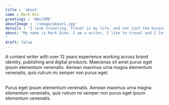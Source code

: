 ```yaml
---
title : 'about'
name : Mark Din
greetings : 'WELCOME'
aboutImage : '/image/about1.jpg'
details : 'I love traveling. Travel is my life, and not just the business that I do. This is part of me, part of my feelings, thoughts, my past and future, a source of new strength and inspiration. These are my friends, scattered all over the world, my favorite cities, favorite streets, houses, beaches, sunsets, snow, rains and everything from which the fabric of our life.'
about: "My name is Mark Dinn. I am a writer, I like to travel and I love to photograph beautiful nature places and happy peoples.
"
draft: false
---
```


A content writer with over 12 years experience working across brand identity, publishing and digital products. Maecenas sit amet purus eget ipsum elementum venenatis. Aenean maximus urna magna elementum venenatis, quis rutrum mi semper non purus eget.<br> <br>

Purus eget ipsum elementum venenatis. Aenean maximus urna magna elementum venenatis, quis rutrum mi semper non purus eget ipsum elementum venenatis.
